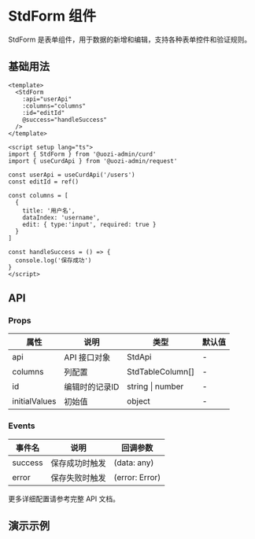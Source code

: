 # StdForm 组件

StdForm 是表单组件，用于数据的新增和编辑，支持各种表单控件和验证规则。

## 基础用法

```vue
<template>
  <StdForm
    :api="userApi"
    :columns="columns"
    :id="editId"
    @success="handleSuccess"
  />
</template>

<script setup lang="ts">
import { StdForm } from '@uozi-admin/curd'
import { useCurdApi } from '@uozi-admin/request'

const userApi = useCurdApi('/users')
const editId = ref()

const columns = [
  {
    title: '用户名',
    dataIndex: 'username',
    edit: { type:'input', required: true }
  }
]

const handleSuccess = () => {
  console.log('保存成功')
}
</script>
```

## API

### Props

| 属性 | 说明 | 类型 | 默认值 |
|------|------|------|--------|
| api | API 接口对象 | StdApi | - |
| columns | 列配置 | StdTableColumn[] | - |
| id | 编辑时的记录ID | string \| number | - |
| initialValues | 初始值 | object | - |

### Events

| 事件名 | 说明 | 回调参数 |
|--------|------|----------|
| success | 保存成功时触发 | (data: any) |
| error | 保存失败时触发 | (error: Error) |

更多详细配置请参考完整 API 文档。

## 演示示例

<demo vue="../demos/curd/components/std-form.vue" />